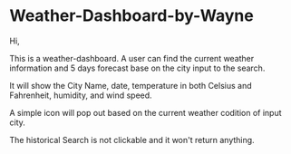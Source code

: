 # Weather-Dashboard-by-Wayne

Hi,

This is a weather-dashboard.
A user can find the current weather information and 5 days forecast base on the city input to the search.

It will show the City Name, date, temperature in both Celsius and Fahrenheit, humidity, and wind speed.

A simple icon will pop out based on the current weather codition of input city.

The historical Search is not clickable and it won't return anything.
